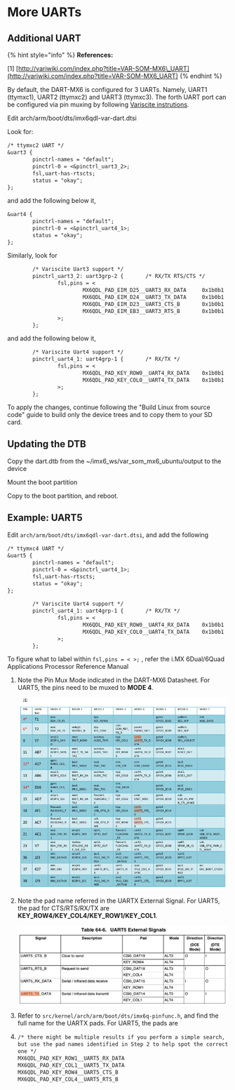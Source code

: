 # More UARTs

## Additional UART

{% hint style="info" %}
**References:**

\[1\] [http://variwiki.com/index.php?title=VAR-SOM-MX6\_UART](http://variwiki.com/index.php?title=VAR-SOM-MX6_UART)
{% endhint %}

By default, the DART-MX6 is configured for 3 UARTs. Namely, UART1 \(ttymxc1\), UART2 \(ttymxc2\) and UART3 \(ttymxc3\). The forth UART port can be configured via pin muxing by following [Variscite instrutions](http://variwiki.com/index.php?title=VAR-SOM-MX6_UART).

Edit arch/arm/boot/dts/imx6qdl-var-dart.dtsi

Look for:

```text
/* ttymxc2 UART */
&uart3 {
        pinctrl-names = "default";
        pinctrl-0 = <&pinctrl_uart3_2>;
        fsl,uart-has-rtscts;
        status = "okay";
};
```

and add the following below it,

```text
&uart4 {
        pinctrl-names = "default";
        pinctrl-0 = <&pinctrl_uart4_1>;
        status = "okay";
};
```

Similarly, look for

```text
        /* Variscite Uart3 support */
        pinctrl_uart3_2: uart3grp-2 {       /* RX/TX RTS/CTS */
                fsl,pins = <
                        MX6QDL_PAD_EIM_D25__UART3_RX_DATA     0x1b0b1
                        MX6QDL_PAD_EIM_D24__UART3_TX_DATA     0x1b0b1
                        MX6QDL_PAD_EIM_D23__UART3_CTS_B       0x1b0b1
                        MX6QDL_PAD_EIM_EB3__UART3_RTS_B       0x1b0b1
                >;
        };
```

and add the following below it,

```text
        /* Variscite Uart4 support */
        pinctrl_uart4_1: uart4grp-1 {       /* RX/TX */
                fsl,pins = <
                        MX6QDL_PAD_KEY_ROW0__UART4_RX_DATA    0x1b0b1
                        MX6QDL_PAD_KEY_COL0__UART4_TX_DATA    0x1b0b1
                >;
        };
```

To apply the changes, continue following the "Build Linux from source code" guide to build only the device trees and to copy them to your SD card.

## Updating the DTB

Copy the dart.dtb from the ~/imx6\_ws/var\_som\_mx6\_ubuntu/output to the device

Mount the boot partition 

Copy to the boot partition, and reboot.

## Example: UART5

Edit `arch/arm/boot/dts/imx6qdl-var-dart.dtsi`, and add the following

```text
/* ttymxc4 UART */
&uart5 {
        pinctrl-names = "default";
        pinctrl-0 = <&pinctrl_uart4_1>;
        fsl,uart-has-rtscts;
        status = "okay";
};
```

```text
        /* Variscite Uart4 support */
        pinctrl_uart4_1: uart4grp-1 {       /* RX/TX */
                fsl,pins = <
                        MX6QDL_PAD_KEY_ROW0__UART4_RX_DATA    0x1b0b1
                        MX6QDL_PAD_KEY_COL0__UART4_TX_DATA    0x1b0b1
                >;
        };
```

To figure what to label within `fsl,pins = < >;` , refer the i.MX 6Dual/6Quad Applications Processor Reference Manual

1. Note the Pin Mux Mode indicated in the DART-MX6 Datasheet. For UART5, the pins need to be muxed to **MODE 4**. 

   ![](../../.gitbook/assets/image%20%283%29.png)

2. Note the pad name referred in the UARTX External Signal. For UART5, the pad for CTS/RTS/RX/TX are **KEY\_ROW4/KEY\_COL4/KEY\_ROW1/KEY\_COL1**. 

   ![](../../.gitbook/assets/image%20%282%29.png)

3. Refer to `src/kernel/arch/arm/boot/dts/imx6q-pinfunc.h`, and find the full name for the UARTX pads. For UART5, the pads are
4. ```text
   /* there might be multiple results if you perform a simple search,
   but use the pad names identified in Step 2 to help spot the correct one */
   MX6QDL_PAD_KEY_ROW1__UART5_RX_DATA
   MX6QDL_PAD_KEY_COL1__UART5_TX_DATA
   MX6QDL_PAD_KEY_ROW4__UART5_CTS_B
   MX6QDL_PAD_KEY_COL4__UART5_RTS_B
   ```

